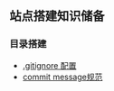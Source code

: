## 站点搭建知识储备

### 目录搭建
* [.gitignore 配置](https://github.com/github/gitignore)
* [commit message规范](https://panmenglin.github.io/satellite-log/notes/rules/rules-commit-message.html)